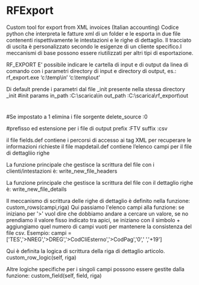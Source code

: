 # RFExport
Custom tool for export from XML invoices (Italian accounting)
Codice python che interpreta le fatture xml di un folder e le esporta in due file contenenti rispettivamente le intestazioni e le righe di dettaglio.
Il tracciato di uscita è personalizzato secondo le esigenze di un cliente specifico.I meccanismi di base possono essere riutilizzati per altri tipi di esportazione.

RF_EXPORT
E' possibile indicare le cartella di input e di output da linea di comando con i parametri directory di input e directory di output, es.:
rf_export.exe ‘c:\temp\in’  ‘c:\temp\out'

Di default prende i parametri dal file _init presente nella stessa directory
_init
#init params
in_path :C:\scarica\in
out_path :C:\scarica\rf_export\out
#

#Se impostato a 1 elimina i file sorgente
delete_source :0

#prefisso ed estensione per i file di output
prefix :FTV
suffix :csv

il file fields.def contiene i percorsi di accesso ai tag XML per recuperare le informazioni richieste
il file mapdetail.def contiene l’elenco campi per il file di dettagliio righe

La funzione principale che gestisce la scrittura del file con i clienti/intestazioni è:
write_new_file_headers

La funzione principale che gestisce la scrittura del file con il dettaglio righe è:
write_new_file_details

Il meccanismo di scrittura delle righe di dettaglio è definito nella funzione:
custom_rows(campi,riga)
Qui passiamo l'elenco campi alla funzione: se iniziano per '>' vuol dire che dobbiamo andare a cercare un valore, se no prendiamo il valore fisso indicato tra apici, se iniziano con il simbolo + aggiungiamo quel numero di campi vuoti per mantenere la consistenza del file csv.
Esempio:
 campi = ['TES','>NREG','>DREG','>CodCliEsterno','>CodPag','0',' ','+19']

Qui è definita la logica di scrittura della riga di dettaglio articolo.
custom_row_logic(self, riga)

Altre logiche specifiche per i singoli campi possono essere gestite dalla funzione:
custom_field(self, field, riga)

